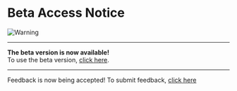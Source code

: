 # Beta Access Notice

![Warning](https://raw.githubusercontent.com/Githubuser102234/cloudstorage/refs/heads/main/maincdn/MagicEraser_250702_161705.png)

---

**The beta version is now available!**  
To use the beta version, [click here](https://githubuser102234.github.io/cloudstorage/build1).

---

Feedback is now being accepted! To submit feedback, [click here](https://githubuser102234.github.io/cloudstorage/feedback)

